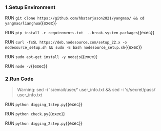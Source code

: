 ### 1.Setup Environment 

RUN `git clone https://github.com/hbstarjason2021/yangmao/ && cd yangmao/lianghua`{{exec}}

RUN `pip install -r requirements.txt  --break-system-packages`{{exec}}    

RUN  `curl -fsSL https://deb.nodesource.com/setup_22.x -o nodesource_setup.sh && sudo -E bash nodesource_setup.sh`{{exec}} 

RUN  `sudo apt-get install -y nodejs`{{exec}} 

RUN  `node -v`{{exec}} 

### 2.Run Code

>Warning:  sed -i  's/email/user/'  user_info.txt && sed -i  's/secret/pass/'  user_info.txt

RUN `python digging_1step.py`{{exec}}      

RUN `python check.py`{{exec}}  

RUN `python digging_2step.py`{{exec}} 










